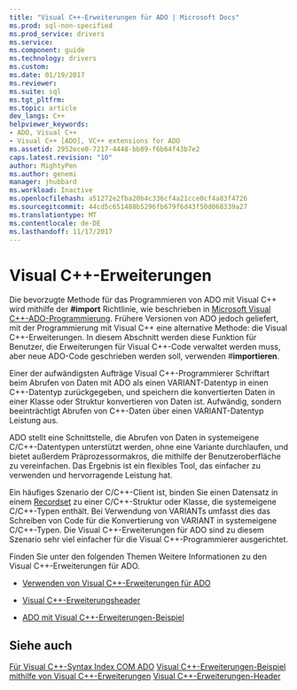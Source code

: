 ```yaml
---
title: "Visual C++-Erweiterungen für ADO | Microsoft Docs"
ms.prod: sql-non-specified
ms.prod_service: drivers
ms.service: 
ms.component: guide
ms.technology: drivers
ms.custom: 
ms.date: 01/19/2017
ms.reviewer: 
ms.suite: sql
ms.tgt_pltfrm: 
ms.topic: article
dev_langs: C++
helpviewer_keywords:
- ADO, Visual C++
- Visual C++ [ADO], VC++ extensions for ADO
ms.assetid: 2952ece0-7217-4448-bb09-f6b64f43b7e2
caps.latest.revision: "10"
author: MightyPen
ms.author: genemi
manager: jhubbard
ms.workload: Inactive
ms.openlocfilehash: a51272e2fba20b4c336cf4a21cce0cf4a83f4726
ms.sourcegitcommit: 44cd5c651488b5296fb679f6d43f50d068339a27
ms.translationtype: MT
ms.contentlocale: de-DE
ms.lasthandoff: 11/17/2017
---
```

# <a name="visual-c-extensions"></a>Visual C++-Erweiterungen
Die bevorzugte Methode für das Programmieren von ADO mit Visual C++ wird mithilfe der **#import** Richtlinie, wie beschrieben in [Microsoft Visual C++-ADO-Programmierung](../../../ado/guide/appendixes/visual-c-ado-programming.md). Frühere Versionen von ADO jedoch geliefert, mit der Programmierung mit Visual C++ eine alternative Methode: die Visual C++-Erweiterungen. In diesem Abschnitt werden diese Funktion für Benutzer, die Erweiterungen für Visual C++-Code verwaltet werden muss, aber neue ADO-Code geschrieben werden soll, verwenden #**importieren**.

 Einer der aufwändigsten Aufträge Visual C++-Programmierer Schriftart beim Abrufen von Daten mit ADO als einen VARIANT-Datentyp in einen C++-Datentyp zurückgegeben, und speichern die konvertierten Daten in einer Klasse oder Struktur konvertieren von Daten ist. Aufwändig, sondern beeinträchtigt Abrufen von C++-Daten über einen VARIANT-Datentyp Leistung aus.

 ADO stellt eine Schnittstelle, die Abrufen von Daten in systemeigene C/C++-Datentypen unterstützt werden, ohne eine Variante durchlaufen, und bietet außerdem Präprozessormakros, die mithilfe der Benutzeroberfläche zu vereinfachen. Das Ergebnis ist ein flexibles Tool, das einfacher zu verwenden und hervorragende Leistung hat.

 Ein häufiges Szenario der C/C++-Client ist, binden Sie einen Datensatz in einem [Recordset](../../../ado/reference/ado-api/recordset-object-ado.md) zu einer C/C++-Struktur oder Klasse, die systemeigene C/C++-Typen enthält. Bei Verwendung von VARIANTs umfasst dies das Schreiben von Code für die Konvertierung von VARIANT in systemeigene C/C++-Typen. Die Visual C++-Erweiterungen für ADO sind zu diesem Szenario sehr viel einfacher für die Visual C++-Programmierer ausgerichtet.

 Finden Sie unter den folgenden Themen Weitere Informationen zu den Visual C++-Erweiterungen für ADO.

-   [Verwenden von Visual C++-Erweiterungen für ADO](../../../ado/guide/appendixes/using-visual-c-extensions.md)

-   [Visual C++-Erweiterungsheader](../../../ado/guide/appendixes/visual-c-extensions-header.md)

-   [ADO mit Visual C++-Erweiterungen-Beispiel](../../../ado/guide/appendixes/visual-c-extensions-example.md)

## <a name="see-also"></a>Siehe auch
 [Für Visual C++-Syntax Index COM ADO](../../../ado/reference/ado-api/ado-for-visual-c-syntax-index-for-com.md) [Visual C++-Erweiterungen-Beispiel](../../../ado/guide/appendixes/visual-c-extensions-example.md) [mithilfe von Visual C++-Erweiterungen](../../../ado/guide/appendixes/using-visual-c-extensions.md) [Visual C++-Erweiterungen-Header](../../../ado/guide/appendixes/visual-c-extensions-header.md)
